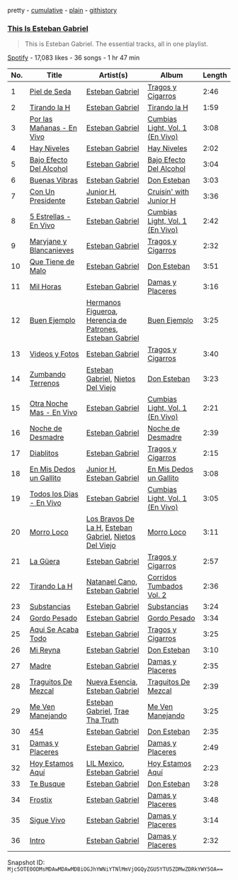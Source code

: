 pretty - [cumulative](/playlists/cumulative/37i9dQZF1DZ06evO43KjLi.md) - [plain](/playlists/plain/37i9dQZF1DZ06evO43KjLi) - [githistory](https://github.githistory.xyz/mackorone/spotify-playlist-archive/blob/main/playlists/plain/37i9dQZF1DZ06evO43KjLi)

### [This Is Esteban Gabriel](https://open.spotify.com/playlist/37i9dQZF1DZ06evO43KjLi)

> This is Esteban Gabriel\. The essential tracks, all in one playlist.

[Spotify](https://open.spotify.com/user/spotify) - 17,083 likes - 36 songs - 1 hr 47 min

| No. | Title | Artist(s) | Album | Length |
|---|---|---|---|---|
| 1 | [Piel de Seda](https://open.spotify.com/track/5BGVjoFtSSYov2pMpmo1La) | [Esteban Gabriel](https://open.spotify.com/artist/6RPeBghYnSwGV6FOw7huuN) | [Tragos y Cigarros](https://open.spotify.com/album/7yeopeDDLOvHmgtgyTYG9S) | 2:46 |
| 2 | [Tirando la H](https://open.spotify.com/track/0SLnqaBaYLFH3ncId7ClCU) | [Esteban Gabriel](https://open.spotify.com/artist/6RPeBghYnSwGV6FOw7huuN) | [Tirando la H](https://open.spotify.com/album/7uyYaGMsVlUEF0Uc10zyod) | 1:59 |
| 3 | [Por las Mañanas \- En Vivo](https://open.spotify.com/track/1mC0IjF8C77C819QVzPNQf) | [Esteban Gabriel](https://open.spotify.com/artist/6RPeBghYnSwGV6FOw7huuN) | [Cumbias Light, Vol\. 1 \(En Vivo\)](https://open.spotify.com/album/7aDOqwmjK9NlYsut1SN6VT) | 3:08 |
| 4 | [Hay Niveles](https://open.spotify.com/track/1k0q2JsDxlakLdeHPNqfWn) | [Esteban Gabriel](https://open.spotify.com/artist/6RPeBghYnSwGV6FOw7huuN) | [Hay Niveles](https://open.spotify.com/album/0mTGTVLkzI5Rkz7buS0erL) | 2:02 |
| 5 | [Bajo Efecto Del Alcohol](https://open.spotify.com/track/1oxTXnbKs7l9s73H2fJXF6) | [Esteban Gabriel](https://open.spotify.com/artist/6RPeBghYnSwGV6FOw7huuN) | [Bajo Efecto Del Alcohol](https://open.spotify.com/album/6rtYoViAmt2WvS55wt1nop) | 3:04 |
| 6 | [Buenas Vibras](https://open.spotify.com/track/59RDOIHszAvUmJdnnV1x13) | [Esteban Gabriel](https://open.spotify.com/artist/6RPeBghYnSwGV6FOw7huuN) | [Don Esteban](https://open.spotify.com/album/4TdFGG8K4OW4O0e8G6udtr) | 3:03 |
| 7 | [Con Un Presidente](https://open.spotify.com/track/2n953vWBOzx3m40zPBxjVQ) | [Junior H](https://open.spotify.com/artist/7Gi6gjaWy3DxyilpF1a8Is), [Esteban Gabriel](https://open.spotify.com/artist/6RPeBghYnSwGV6FOw7huuN) | [Cruisin' with Junior H](https://open.spotify.com/album/0HANqWtJABVpAWVrQzE2XM) | 3:36 |
| 8 | [5 Estrellas \- En Vivo](https://open.spotify.com/track/3JoFfvjusTX1Bh29gJHQi9) | [Esteban Gabriel](https://open.spotify.com/artist/6RPeBghYnSwGV6FOw7huuN) | [Cumbias Light, Vol\. 1 \(En Vivo\)](https://open.spotify.com/album/7aDOqwmjK9NlYsut1SN6VT) | 2:42 |
| 9 | [Maryjane y Blancanieves](https://open.spotify.com/track/1x7KRBVwvqgA0vYU6UeXHP) | [Esteban Gabriel](https://open.spotify.com/artist/6RPeBghYnSwGV6FOw7huuN) | [Tragos y Cigarros](https://open.spotify.com/album/7yeopeDDLOvHmgtgyTYG9S) | 2:32 |
| 10 | [Que Tiene de Malo](https://open.spotify.com/track/3uUvQGiUZMj8WzG5Vo1MCz) | [Esteban Gabriel](https://open.spotify.com/artist/6RPeBghYnSwGV6FOw7huuN) | [Don Esteban](https://open.spotify.com/album/4TdFGG8K4OW4O0e8G6udtr) | 3:51 |
| 11 | [Mil Horas](https://open.spotify.com/track/1WQbRS0rx6rA64E74Dl9Hk) | [Esteban Gabriel](https://open.spotify.com/artist/6RPeBghYnSwGV6FOw7huuN) | [Damas y Placeres](https://open.spotify.com/album/5v8HgiTLQwBAdYetXbRVfC) | 3:16 |
| 12 | [Buen Ejemplo](https://open.spotify.com/track/0IZfXjvd4yF8obhsr1SKbe) | [Hermanos Figueroa](https://open.spotify.com/artist/7BuH7TfZEJD0XJiNfmtRya), [Herencia de Patrones](https://open.spotify.com/artist/1Q6SZxTvaE3HhslV0iXbI6), [Esteban Gabriel](https://open.spotify.com/artist/6RPeBghYnSwGV6FOw7huuN) | [Buen Ejemplo](https://open.spotify.com/album/6uStvNsIm7ymwGUAbRk5gW) | 3:25 |
| 13 | [Videos y Fotos](https://open.spotify.com/track/7LZ8mtSwAwgAopE8cCjeGw) | [Esteban Gabriel](https://open.spotify.com/artist/6RPeBghYnSwGV6FOw7huuN) | [Tragos y Cigarros](https://open.spotify.com/album/7yeopeDDLOvHmgtgyTYG9S) | 3:40 |
| 14 | [Zumbando Terrenos](https://open.spotify.com/track/3cydPWRwnndcp2C2lIlUt1) | [Esteban Gabriel](https://open.spotify.com/artist/6RPeBghYnSwGV6FOw7huuN), [Nietos Del Viejo](https://open.spotify.com/artist/3sC7anQFAQtZNYpADNh5EH) | [Don Esteban](https://open.spotify.com/album/4TdFGG8K4OW4O0e8G6udtr) | 3:23 |
| 15 | [Otra Noche Mas \- En Vivo](https://open.spotify.com/track/39QQtDOT5fy2sEudXonn7J) | [Esteban Gabriel](https://open.spotify.com/artist/6RPeBghYnSwGV6FOw7huuN) | [Cumbias Light, Vol\. 1 \(En Vivo\)](https://open.spotify.com/album/7aDOqwmjK9NlYsut1SN6VT) | 2:21 |
| 16 | [Noche de Desmadre](https://open.spotify.com/track/0sTjY3KgI4zsabA6XYRxxG) | [Esteban Gabriel](https://open.spotify.com/artist/6RPeBghYnSwGV6FOw7huuN) | [Noche de Desmadre](https://open.spotify.com/album/0pJRvRrnlEMn6kP9oNcvhu) | 2:39 |
| 17 | [Diablitos](https://open.spotify.com/track/2cyXIrnsHJUN0HoRaf4HyR) | [Esteban Gabriel](https://open.spotify.com/artist/6RPeBghYnSwGV6FOw7huuN) | [Tragos y Cigarros](https://open.spotify.com/album/7yeopeDDLOvHmgtgyTYG9S) | 2:15 |
| 18 | [En Mis Dedos un Gallito](https://open.spotify.com/track/0w05EANAQs2Cf3xj5daRPY) | [Junior H](https://open.spotify.com/artist/7Gi6gjaWy3DxyilpF1a8Is), [Esteban Gabriel](https://open.spotify.com/artist/6RPeBghYnSwGV6FOw7huuN) | [En Mis Dedos un Gallito](https://open.spotify.com/album/6MntOYfLUMaSqfabw1KfVb) | 3:08 |
| 19 | [Todos los Dias \- En Vivo](https://open.spotify.com/track/18REsWSePDsWv0X04omJqu) | [Esteban Gabriel](https://open.spotify.com/artist/6RPeBghYnSwGV6FOw7huuN) | [Cumbias Light, Vol\. 1 \(En Vivo\)](https://open.spotify.com/album/7aDOqwmjK9NlYsut1SN6VT) | 3:05 |
| 20 | [Morro Loco](https://open.spotify.com/track/13jmfAORh7hAITtCvzVJ9i) | [Los Bravos De La H](https://open.spotify.com/artist/1ZsgdJmEpCrG7a4fMeiFOr), [Esteban Gabriel](https://open.spotify.com/artist/6RPeBghYnSwGV6FOw7huuN), [Nietos Del Viejo](https://open.spotify.com/artist/3sC7anQFAQtZNYpADNh5EH) | [Morro Loco](https://open.spotify.com/album/5SqZnMWQE3La3QJSeeOX0c) | 3:11 |
| 21 | [La Güera](https://open.spotify.com/track/6QedahwFMlsiWRILwtZJUG) | [Esteban Gabriel](https://open.spotify.com/artist/6RPeBghYnSwGV6FOw7huuN) | [Tragos y Cigarros](https://open.spotify.com/album/7yeopeDDLOvHmgtgyTYG9S) | 2:57 |
| 22 | [Tirando La H](https://open.spotify.com/track/1CSPS0XfIYL6O1sB3veINs) | [Natanael Cano](https://open.spotify.com/artist/0elWFr7TW8piilVRYJUe4P), [Esteban Gabriel](https://open.spotify.com/artist/6RPeBghYnSwGV6FOw7huuN) | [Corridos Tumbados Vol\. 2](https://open.spotify.com/album/1tpjN0LOyoLBT2WEhB2EUW) | 2:36 |
| 23 | [Substancias](https://open.spotify.com/track/6djaJe3bY5R2FAqjPmnK4X) | [Esteban Gabriel](https://open.spotify.com/artist/6RPeBghYnSwGV6FOw7huuN) | [Substancias](https://open.spotify.com/album/7A0S7gIKQDXGMPuSqC3oKb) | 3:24 |
| 24 | [Gordo Pesado](https://open.spotify.com/track/4rOwSMUEJ13rbqsDLzmPSp) | [Esteban Gabriel](https://open.spotify.com/artist/6RPeBghYnSwGV6FOw7huuN) | [Gordo Pesado](https://open.spotify.com/album/5T8B8zyX6KzfVZSBfgOIxF) | 3:34 |
| 25 | [Aqui Se Acaba Todo](https://open.spotify.com/track/61542EPiVTyYQw4SsOeXb5) | [Esteban Gabriel](https://open.spotify.com/artist/6RPeBghYnSwGV6FOw7huuN) | [Tragos y Cigarros](https://open.spotify.com/album/7yeopeDDLOvHmgtgyTYG9S) | 3:25 |
| 26 | [Mi Reyna](https://open.spotify.com/track/4iynrE7kJRxQgpQ9XTr9Wy) | [Esteban Gabriel](https://open.spotify.com/artist/6RPeBghYnSwGV6FOw7huuN) | [Don Esteban](https://open.spotify.com/album/4TdFGG8K4OW4O0e8G6udtr) | 3:10 |
| 27 | [Madre](https://open.spotify.com/track/7gl6Espy38g068wpy32adp) | [Esteban Gabriel](https://open.spotify.com/artist/6RPeBghYnSwGV6FOw7huuN) | [Damas y Placeres](https://open.spotify.com/album/5v8HgiTLQwBAdYetXbRVfC) | 2:35 |
| 28 | [Traguitos De Mezcal](https://open.spotify.com/track/0vE5RlP0vbOVTV11EvhjT0) | [Nueva Esencia](https://open.spotify.com/artist/4nfZ8Hb8zgwtn1F9THk2E4), [Esteban Gabriel](https://open.spotify.com/artist/6RPeBghYnSwGV6FOw7huuN) | [Traguitos De Mezcal](https://open.spotify.com/album/1CQEb9gIBeUq7qQ0y9UcUI) | 2:39 |
| 29 | [Me Ven Manejando](https://open.spotify.com/track/2T52ALl72hzvYhYahoqBIK) | [Esteban Gabriel](https://open.spotify.com/artist/6RPeBghYnSwGV6FOw7huuN), [Trae Tha Truth](https://open.spotify.com/artist/49vCIUW46QY3L5vo1xVFoy) | [Me Ven Manejando](https://open.spotify.com/album/4zdL0W4Jzfy4aKTSRpSP3S) | 3:25 |
| 30 | [454](https://open.spotify.com/track/4snEKax2xxjTGvalpdNslr) | [Esteban Gabriel](https://open.spotify.com/artist/6RPeBghYnSwGV6FOw7huuN) | [Don Esteban](https://open.spotify.com/album/4TdFGG8K4OW4O0e8G6udtr) | 2:35 |
| 31 | [Damas y Placeres](https://open.spotify.com/track/08o5hHml4niGUHhsmimaHp) | [Esteban Gabriel](https://open.spotify.com/artist/6RPeBghYnSwGV6FOw7huuN) | [Damas y Placeres](https://open.spotify.com/album/5v8HgiTLQwBAdYetXbRVfC) | 2:49 |
| 32 | [Hoy Estamos Aquí](https://open.spotify.com/track/2asBtHvhInFczfb4mMv3Iu) | [LIL Mexico](https://open.spotify.com/artist/2LEvYxGrWlnfqiKoqVcwi6), [Esteban Gabriel](https://open.spotify.com/artist/6RPeBghYnSwGV6FOw7huuN) | [Hoy Estamos Aquí](https://open.spotify.com/album/3Sfv1dYeT15BixCWHUSPgD) | 2:23 |
| 33 | [Te Busque](https://open.spotify.com/track/4RNBrR5tmuZKSAdNo9w5ht) | [Esteban Gabriel](https://open.spotify.com/artist/6RPeBghYnSwGV6FOw7huuN) | [Don Esteban](https://open.spotify.com/album/4TdFGG8K4OW4O0e8G6udtr) | 3:28 |
| 34 | [Frostix](https://open.spotify.com/track/1MQ0aEWXfQiuoPqyuZDxhn) | [Esteban Gabriel](https://open.spotify.com/artist/6RPeBghYnSwGV6FOw7huuN) | [Damas y Placeres](https://open.spotify.com/album/5v8HgiTLQwBAdYetXbRVfC) | 3:48 |
| 35 | [Sigue Vivo](https://open.spotify.com/track/4dXxpBzdOd9ltzzqsY9vRM) | [Esteban Gabriel](https://open.spotify.com/artist/6RPeBghYnSwGV6FOw7huuN) | [Damas y Placeres](https://open.spotify.com/album/5v8HgiTLQwBAdYetXbRVfC) | 3:14 |
| 36 | [Intro](https://open.spotify.com/track/453sDOvAWU4QVvGegD46du) | [Esteban Gabriel](https://open.spotify.com/artist/6RPeBghYnSwGV6FOw7huuN) | [Damas y Placeres](https://open.spotify.com/album/5v8HgiTLQwBAdYetXbRVfC) | 2:32 |

Snapshot ID: `Mjc5OTE0ODMsMDAwMDAwMDBiOGJhYWNiYTNlMmVjOGQyZGU5YTU5ZDMwZDRkYWY5OA==`
